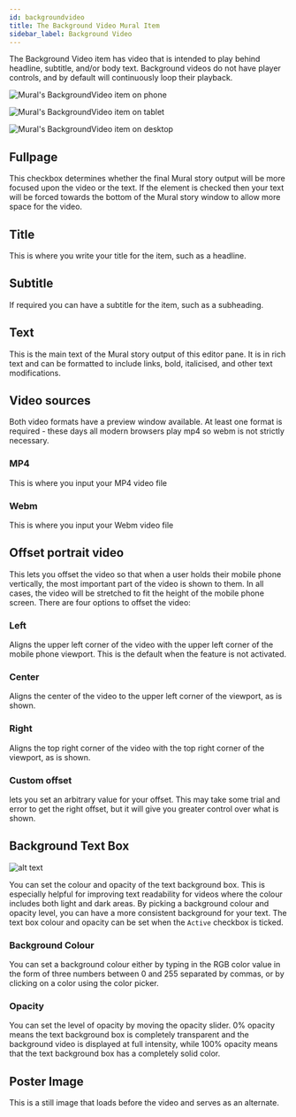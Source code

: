 ```yaml
---
id: backgroundvideo
title: The Background Video Mural Item
sidebar_label: Background Video
---
```


The Background Video item has video that is intended to play behind headline, subtitle, and/or body text. Background videos do not have player controls, and by default will continuously loop their playback.

![Mural's BackgroundVideo item on phone](./assets/output/BackgroundVideo-phone.png "Mural's BackgroundVideo item on phone")

![Mural's BackgroundVideo item on tablet](./assets/output/BackgroundVideo-tablet.png "Mural's BackgroundVideo item on tablet")

![Mural's BackgroundVideo item on desktop](./assets/output/BackgroundVideo-desktop.png "Mural's BackgroundVideo item on desktop")

## Fullpage

This checkbox determines whether the final Mural story output will be more focused upon the video or the text. If the element is checked then your text will be forced towards the bottom of the Mural story window to allow more space for the video.

## Title

This is where you write your title for the item, such as a headline.

## Subtitle

If required you can have a subtitle for the item, such as a subheading.

## Text

This is the main text of the Mural story output of this editor pane. It is in rich text and can be formatted to include links, bold, italicised, and other text modifications.

## Video sources

Both video formats have a preview window available. At least one format is required - these days all modern browsers play mp4 so webm is not strictly necessary.

### MP4

This is where you input your MP4 video file

### Webm

This is where you input your Webm video file

## Offset portrait video

This lets you offset the video so that when a user holds their mobile phone vertically, the most important part of the video is shown to them. In all cases, the video will be stretched to fit the height of the mobile phone screen. There are four options to offset the video:

### Left

Aligns the upper left corner of the video with the upper left corner of the mobile phone viewport. This is the default when the feature is not activated.

### Center

Aligns the center of the video to the upper left corner of the viewport, as is shown.

### Right

Aligns the top right corner of the video with the top right corner of the viewport, as is shown.

### Custom offset

lets you set an arbitrary value for your offset. This may take some trial and error to get the right offset, but it will give you greater control over what is shown.

## Background Text Box

![alt text](./assets/BackgroundTextBox.png "Background Text Box")

You can set the colour and opacity of the text background box. This is especially helpful for improving text readability for videos where the colour includes both light and dark areas. By picking a background colour and opacity level, you can have a more consistent background for your text. The text box colour and opacity can be set when the `Active` checkbox is ticked.

### Background Colour

You can set a background colour either by typing in the RGB color value in the form of three numbers between 0 and 255 separated by commas, or by clicking on a color using the color picker.

### Opacity

You can set the level of opacity by moving the opacity slider. 0% opacity means the text background box is completely transparent and the background video is displayed at full intensity, while 100% opacity means that the text background box has a completely solid color.

## Poster Image

This is a still image that loads before the video and serves as an alternate.
